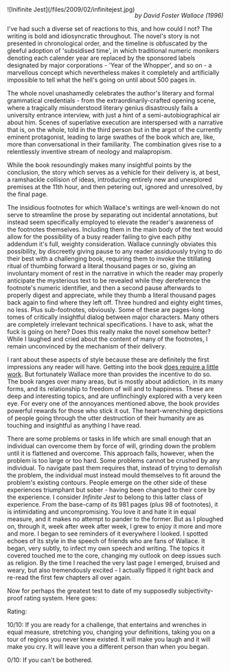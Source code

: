 <!--
.. title: Infinite Jest
.. slug: infinite-jest
.. date: 2009-03-28 16:26:49-05:00
.. tags: media,book,fiction,novel,drugs,mental-health
.. type: text
-->

<span style="float: left">
![Inifinite Jest](/files/2009/02/infinitejest.jpg)
</span>

*by David Foster Wallace (1996)*

I've had such a diverse set of reactions to this, and how could I not?
The writing is bold and idiosyncratic throughout. The novel's story is
not presented in chronological order, and the timeline is obfuscated by
the gleeful adoption of 'subsidised time', in which traditional numeric
monikers denoting each calender year are replaced by the sponsored
labels designated by major corporations - 'Year of the Whopper', and so
on - a marvellous concept which nevertheless makes it completely and
artificially impossible to tell what the hell's going on until about 500
pages in.

The whole novel unashamedly celebrates the author's literary and formal
grammatical credentials - from the extraordinarily-crafted opening
scene, where a tragically misunderstood literary genius disastrously
fails a university entrance interview, with just a hint of a
semi-autobiographical air about him. Scenes of superlative execution are
interspersed with a narrative that is, on the whole, told in the third
person but in the argot of the currently eminent protagonist, leading to
large swathes of the book which are, like, more than conversational in
their familiarity. The combination gives rise to a relentlessly
inventive stream of neology and malapropism.

While the book resoundingly makes many insightful points by the
conclusion, the story which serves as a vehicle for their delivery is,
at best, a ramshackle collision of ideas, introducing entirely new and
unexplored premises at the 11th hour, and then petering out, ignored and
unresolved, by the final page.

The insidious footnotes for which Wallace's writings are well-known do
not serve to streamline the prose by separating out incidental
annotations, but instead seem specifically employed to elevate the
reader's awareness of the footnotes themselves. Including them in the
main body of the text would allow for the possibility of a busy reader
failing to give each pithy addendum it's full, weighty consideration.
Wallace cunningly obviates this possibility, by discreetly giving pause
to any reader assiduously trying to do their best with a challenging
book, requiring them to invoke the titillating ritual of thumbing
forward a literal thousand pages or so, giving an involuntary moment of
rest in the narrative in which the reader may properly anticipate the
mysterious text to be revealed while they dereference the footnote's
numeric identifier, and then a second pause afterwards to properly
digest and appreciate, while they thumb a literal thousand pages back
again to find where they left off. Three hundred and eighty eight times,
no less. Plus sub-footnotes, obviously. Some of these are pages-long
tomes of critically insightful dialog between major characters. Many
others are completely irrelevant technical specifications. I have to
ask, what the fuck is going on here? Does this really make the novel
somehow better? While I laughed and cried about the content of many of
the footnotes, I remain unconvinced by the mechanism of their delivery.

I rant about these aspects of style because these are definitely the
first impressions any reader will have. Getting into the book [does
require a little
work](http://kottke.org/09/03/growing-sentences-with-david-foster-wallace).
But fortunately Wallace more than provides the incentive to do so. The
book ranges over many areas, but is mostly about addiction, in its many
forms, and its relationship to freedom of will and to happiness. These
are deep and interesting topics, and are unflinchingly explored with a
very keen eye. For every one of the annoyances mentioned above, the book
provides powerful rewards for those who stick it out. The
heart-wrenching depictions of people going through the utter destruction
of their humanity are as touching and insightful as anything I have
read.

There are some problems or tasks in life which are small enough that an
individual can overcome them by force of will, grinding down the problem
until it is flattened and overcome. This approach fails, however, when
the problem is too large or too hard. Some problems cannot be crushed by
any individual. To navigate past them requires that, instead of trying
to demolish the problem, the individual must instead mould themselves to
fit around the problem's existing contours. People emerge on the other
side of these experiences triumphant but sober - having been changed to
their core by the experience. I consider *Infinite Jest* to belong to
this latter class of experience. From the base-camp of its 981 pages
(plus 98 of footnotes), it is intimidating and uncompromising. You love
it and hate it in equal measure, and it makes no attempt to pander to
the former. But as I ploughed on, through it, week after week after
week, I grew to enjoy it more and more and more. I began to see
reminders of it everywhere I looked. I spotted echoes of its style in
the speech of friends who are fans of Wallace. It began, very subtly, to
infect my own speech and writing. The topics it covered touched me to
the core, changing my outlook on deep issues such as religion. By the
time I reached the very last page I emerged, bruised and weary, but also
tremendously excited - I actually flipped it right back and re-read the
first few chapters all over again.

Now for perhaps the greatest test to date of my supposedly
subjectivity-proof rating system. Here goes:

Rating:

10/10: If you are ready for a challenge, that entertains and wrenches in
equal measure, stretching you, changing your definitions, taking you on
a tour of regions you never knew existed. It will make you laugh and it
will make you cry. It will leave you a different person than when you
began.

0/10: If you can't be bothered.
